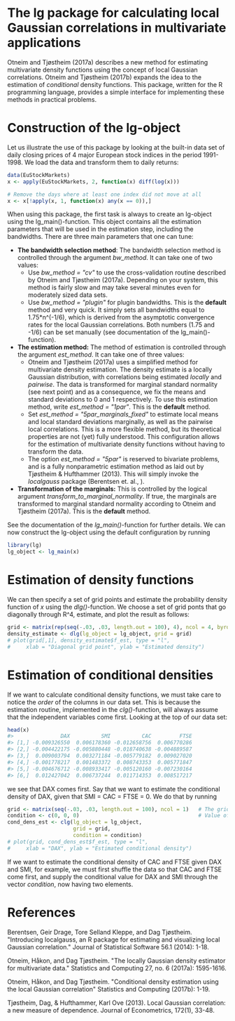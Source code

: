 
<!-- README.md is generated from README.Rmd. Please edit that file -->
The lg package for calculating local Gaussian correlations in multivariate applications
=======================================================================================

Otneim and Tjøstheim (2017a) describes a new method for estimating multivariate density functions using the concept of local Gaussian correlations. Otneim and Tjøstheim (2017b) expands the idea to the estimation of *conditional* density functions. This package, written for the R programming language, provides a simple interface for implementing these methods in practical problems.

Construction of the lg-object
=============================

Let us illustrate the use of this package by looking at the built-in data set of daily closing prices of 4 major European stock indices in the period 1991-1998. We load the data and transform them to daily returns:

``` r
data(EuStockMarkets)
x <- apply(EuStockMarkets, 2, function(x) diff(log(x)))

# Remove the days where at least one index did not move at all
x <- x[!apply(x, 1, function(x) any(x == 0)),]
```

When using this package, the first task is always to create an lg-object using the lg\_main()-function. This object contains all the estimation parameters that will be used in the estimation step, including the bandwidths. There are three main parameters that one can tune:

-   **The bandwidth selection method**: The bandwidth selection method is controlled through the argument *bw\_method*. It can take one of two values:
    -   Use *bw\_method = "cv"* to use the cross-validation routine described by Otneim and Tjøstheim (2017a). Depending on your system, this method is fairly slow and may take several minutes even for moderately sized data sets.
    -   Use *bw\_method = "plugin"* for plugin bandwidths. This is the **default** method and very quick. It simply sets all bandwidths equal to 1.75\*n^(-1/6), which is derived from the asymptotic convergence rates for the local Gaussian correlations. Both numbers (1.75 and -1/6) can be set manually (see documentation of the lg\_main()-function).
-   **The estimation method:** The method of estimation is controlled through the argument *est\_method*. It can take one of three values:
    -   Otneim and Tjøstheim (2017a) uses a simplified method for multivariate density estimation. The density estimate is a locally Gaussian distribution, with correlations being estimated *locally* and *pairwise*. The data is transformed for marginal standard normality (see next point) and as a consequence, we fix the means and standard deviations to 0 and 1 respectively. To use this estimation method, write *est\_method = "1par"*. This is the **default** method.
    -   Set *est\_method = "5par\_marginals\_fixed"* to estimate local means and local standard deviations marginally, as well as the pairwise local correlations. This is a more flexible method, but its theoretical properties are not (yet) fully understood. This configuration allows for the estimation of multivariate density functions without having to transform the data.
    -   The option *est\_method = "5par"* is reserved to bivariate problems, and is a fully nonparametric estimation method as laid out by Tjøstheim & Hufthammer (2013). This will simply invoke the *localgauss* package (Berentsen et. al., ).
-   **Transformation of the marginals:** This is controlled by the logical argument *transform\_to\_marginal\_normality*. If true, the marginals are transformed to marginal standard normality according to Otneim and Tjøstheim (2017a). This is the **default** method.

See the documentation of the *lg\_main()*-function for further details. We can now construct the lg-object using the default configuration by running

``` r
library(lg)
lg_object <- lg_main(x)
```

Estimation of density functions
===============================

We can then specify a set of grid points and estimate the probability density function of *x* using the *dlg()*-function. We choose a set of grid ponts that go diagonally through R^4, estimate, and plot the result as follows:

``` r
grid <- matrix(rep(seq(-.03, .03, length.out = 100), 4), ncol = 4, byrow = FALSE)
density_estimate <- dlg(lg_object = lg_object, grid = grid)
# plot(grid[,1], density_estimate$f_est, type = "l",
#     xlab = "Diagonal grid point", ylab = "Estimated density")
```

Estimation of conditional densities
===================================

If we want to calculate conditional density functions, we must take care to notice the *order* of the columns in our data set. This is because the estimation routine, implemented in the *clg()*-function, will always assume that the independent variables come first. Looking at the top of our data set:

``` r
head(x)
#>               DAX          SMI          CAC         FTSE
#> [1,] -0.009326550  0.006178360 -0.012658756  0.006770286
#> [2,] -0.004422175 -0.005880448 -0.018740638 -0.004889587
#> [3,]  0.009003794  0.003271184 -0.005779182  0.009027020
#> [4,] -0.001778217  0.001483372  0.008743353  0.005771847
#> [5,] -0.004676712 -0.008933417 -0.005120160 -0.007230164
#> [6,]  0.012427042  0.006737244  0.011714353  0.008517217
```

we see that DAX comes first. Say that we want to estimate the conditional density of DAX, given that SMI = CAC = FTSE = 0. We do that by running

``` r
grid <- matrix(seq(-.03, .03, length.out = 100), ncol = 1)   # The grid must be a matrix
condition <- c(0, 0, 0)                                      # Value of dependent variables
cond_dens_est <- clg(lg_object = lg_object, 
                     grid = grid,
                     condition = condition)
# plot(grid, cond_dens_est$f_est, type = "l",
#     xlab = "DAX", ylab = "Estimated conditional density")
```

If we want to estimate the conditional density of CAC and FTSE given DAX and SMI, for example, we must first shuffle the data so that CAC and FTSE come first, and supply the conditional value for DAX and SMI through the vector *condition*, now having two elements.

References
==========

Berentsen, Geir Drage, Tore Selland Kleppe, and Dag Tjøstheim. "Introducing localgauss, an R package for estimating and visualizing local Gaussian correlation." Journal of Statistical Software 56.1 (2014): 1-18.

Otneim, Håkon, and Dag Tjøstheim. "The locally Gaussian density estimator for multivariate data." Statistics and Computing 27, no. 6 (2017a): 1595-1616.

Otneim, Håkon, and Dag Tjøstheim. "Conditional density estimation using the local Gaussian correlation" Statistics and Computing (2017b): 1-19.

Tjøstheim, Dag, & Hufthammer, Karl Ove (2013). Local Gaussian correlation: a new measure of dependence. Journal of Econometrics, 172(1), 33-48.
